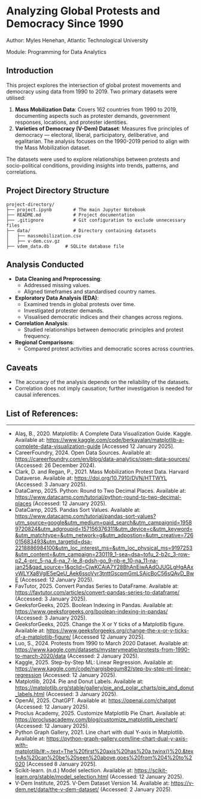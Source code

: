 # **Analyzing Global Protests and Democracy Since 1990**

Author: Myles Henehan, Atlantic Technological University

Module: Programming for Data Analytics

## Introduction
This project explores the intersection of global protest movements and democracy using data from 1990 to 2019. Two primary datasets were utilised:

1. **Mass Mobilization Data**: Covers 162 countries from 1990 to 2019, documenting aspects such as protester demands, government responses, locations, and protester identities.
2. **Varieties of Democracy (V-Dem) Dataset**: Measures five principles of democracy — electoral, liberal, participatory, deliberative, and egalitarian. The analysis focuses on the 1990-2019 period to align with the Mass Mobilization dataset.

The datasets were used to explore relationships between protests and socio-political conditions, providing insights into trends, patterns, and correlations.

## Project Directory Structure
```
project-directory/
├── project.ipynb        # The main Jupyter Notebook
├── README.md            # Project documentation
├── .gitignore           # Git configuration to exclude unnecessary files
├── data/                # Directory containing datasets
│   ├── massmobilization.csv
│   ├── v-dem.csv.gz
├── vdem_data.db      # SQLite database file
```

## Analysis Conducted
- **Data Cleaning and Preprocessing**:
  - Addressed missing values.
  - Aligned timeframes and standardised country names.
- **Exploratory Data Analysis (EDA)**:
  - Examined trends in global protests over time.
  - Investigated protester demands.
  - Visualised democratic indices and their changes across regions.
- **Correlation Analysis**:
  - Studied relationships between democratic principles and protest frequency.
- **Regional Comparisons**:
  - Compared protest activities and democratic scores across countries.

## Caveats
- The accuracy of the analysis depends on the reliability of the datasets.
- Correlation does not imply causation; further investigation is needed for causal inferences.

## **List of References:**
***
- Alaş, B., 2020. Matplotlib: A Complete Data Visualization Guide. Kaggle. Available at: https://www.kaggle.com/code/berkayalan/matplotlib-a-complete-data-visualization-guide [Accessed 12 January 2025].
- CareerFoundry, 2024. Open Data Sources. Available at: https://careerfoundry.com/en/blog/data-analytics/open-data-sources/ (Accessed: 26 December 2024).
- Clark, D. and Regan, P., 2021. Mass Mobilization Protest Data. Harvard Dataverse. Available at: https://doi.org/10.7910/DVN/HTTWYL (Accessed: 3 January 2025).
- DataCamp, 2025. Python: Round to Two Decimal Places. Available at: https://www.datacamp.com/tutorial/python-round-to-two-decimal-places (Accessed: 12 January 2025).
- DataCamp, 2025. Pandas Sort Values. Available at: https://www.datacamp.com/tutorial/pandas-sort-values?utm_source=google&utm_medium=paid_search&utm_campaignid=19589720824&utm_adgroupid=157156376311&utm_device=c&utm_keyword=&utm_matchtype=&utm_network=g&utm_adpostion=&utm_creative=726015683493&utm_targetid=dsa-2218886984100&utm_loc_interest_ms=&utm_loc_physical_ms=9197253&utm_content=&utm_campaign=230119_1-sea~dsa~tofu_2-b2c_3-row-p2_4-prc_5-na_6-na_7-le_8-pdsh-go_9-nb-e_10-na_11-na-jan25&gad_source=1&gclid=CjwKCAiA7Y28BhAnEiwAAdOJUGLgHgAAxvWLYXa8VglE5eQeU_Aek6ssoVyr3tnttGscpmGmLSAicBoC56sQAvD_BwE (Accessed: 12 January 2025).
- FavTutor, 2025. Convert Pandas Series to DataFrame. Available at: https://favtutor.com/articles/convert-pandas-series-to-dataframe/ (Accessed: 3 January 2025).
- GeeksforGeeks, 2025. Boolean Indexing in Pandas. Available at: https://www.geeksforgeeks.org/boolean-indexing-in-pandas/ (Accessed: 3 January 2025).
- GeeksforGeeks, 2025. Change the X or Y ticks of a Matplotlib figure. Available at: https://www.geeksforgeeks.org/change-the-x-or-y-ticks-of-a-matplotlib-figure/ [Accessed 12 January 2025].
- Luo, S., 2024. Protests from 1990 to March 2020 Dataset. Available at: https://www.kaggle.com/datasets/mysterymeatie/protests-from-1990-to-march-2020/data (Accessed: 2 January 2025).
- Kaggle, 2025. Step-by-Step ML: Linear Regression. Available at: https://www.kaggle.com/code/nargisbegum82/step-by-step-ml-linear-regression (Accessed: 12 January 2025).
- Matplotlib, 2024. Pie and Donut Labels. Available at: https://matplotlib.org/stable/gallery/pie_and_polar_charts/pie_and_donut_labels.html (Accessed: 3 January 2025).
- OpenAI, 2025. ChatGPT. Available at: https://openai.com/chatgpt (Accessed: 12 January 2025).
- Proclus Academy, 2025. Customize Matplotlib Pie Chart. Available at: https://proclusacademy.com/blog/customize_matplotlib_piechart/ (Accessed: 12 January 2025).
- Python Graph Gallery, 2021. Line chart with dual Y-axis in Matplotlib. Available at: https://python-graph-gallery.com/line-chart-dual-y-axis-with-matplotlib/#:~:text=The%20first%20axis%20has%20a,twinx()%20.&text=As%20can%20be%20seen%20above,goes%20from%204%20to%2020 [Accessed 8 January 2025].
- Scikit-learn. (n.d.) Model selection. Available at: https://scikit-learn.org/stable/model_selection.html (Accessed: 12 January 2025).
- V-Dem Institute, 2025. V-Dem Dataset Version 14. Available at: https://v-dem.net/data/the-v-dem-dataset/ (Accessed: 2 January 2025).
